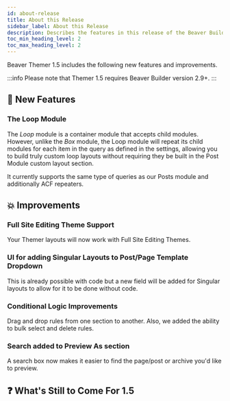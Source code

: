```yaml
---
id: about-release
title: About this Release
sidebar_label: About this Release
description: Describes the features in this release of the Beaver Builder Themer plugin.
toc_min_heading_level: 2
toc_max_heading_level: 2
---
```


Beaver Themer 1.5 includes the following new features and improvements.

:::info
Please note that Themer 1.5 requires Beaver Builder version 2.9+.
:::

## :rocket: New Features

### The Loop Module

The _Loop_ module is a container module that accepts child modules. However, unlike the _Box_ module, the Loop module will repeat its child modules for each item in the query as defined in the settings, allowing you to build truly custom loop layouts without requiring they be built in the Post Module custom layout section.

It currently supports the same type of queries as our Posts module and additionally ACF repeaters.

## :boom: Improvements

### Full Site Editing Theme Support

Your Themer layouts will now work with Full Site Editing Themes.

### UI for adding Singular Layouts to Post/Page Template Dropdown

This is already possible with code but a new field will be added for Singular layouts to allow for it to be done without code.

### Conditional Logic Improvements

Drag and drop rules from one section to another. Also, we added the ability to bulk select and delete rules.

### Search added to Preview As section

A search box now makes it easier to find the page/post or archive you'd like to preview.

## :question: What's Still to Come For 1.5

